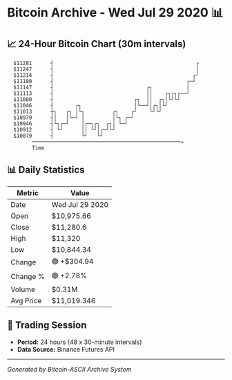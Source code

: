 # Bitcoin Archive - Wed Jul 29 2020 📊

## 📈 24-Hour Bitcoin Chart (30m intervals)

```
  $11281      ┤                                              ┌ 
  $11247      ┤                                              │ 
  $11214      ┤                                             ┌┘ 
  $11180      ┤                                           ┌─┘  
  $11147      ┤                              ┌┐           │    
  $11113      ┤                              ││    ┌┐┌┐┌──┘    
  $11080      ┤                          ┌┐  ││  ┌┐│└┘└┘       
  $11046      ┤       ┌┐                 │└──┘│┌┐│└┘           
  $11013      ┼┐   ┌┐ │└┐         ┌┐    ┌┘    └┘└┘             
  $10979      ┤│   │└─┘ │         │└┐ ┌─┘                      
  $10946      ┤└┐┌─┘    │┌─┐┌┐  ┌┐│ └─┘                        
  $10912      ┤ └┘      ││ └┘│┌─┘└┘                            
  $10879      ┤         └┘   └┘                                
        ────────────────────────────────────────────────→
        Time
```

## 📊 Daily Statistics

| Metric | Value |
|--------|-------|
| Date | Wed Jul 29 2020 |
| Open | $10,975.66 |
| Close | $11,280.6 |
| High | $11,320 |
| Low | $10,844.34 |
| Change | 🟢 +$304.94 |
| Change % | 🟢 +2.78% |
| Volume | $0.31M |
| Avg Price | $11,019.346 |

## 📅 Trading Session

- **Period:** 24 hours (48 x 30-minute intervals)
- **Data Source:** Binance Futures API

---
*Generated by Bitcoin-ASCII Archive System*
